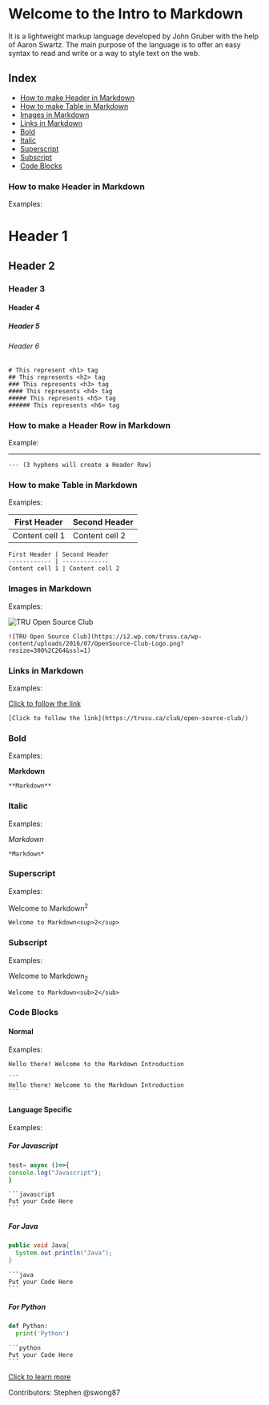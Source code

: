# Welcome to the Intro to Markdown

It is a lightweight markup language developed by John Gruber with the help of Aaron Swartz. The main purpose of the language is to offer an easy syntax to read and write or a way to style text on the web.

## Index
- [How to make Header in Markdown](#how-to-make-header-in-markdown)
- [How to make Table in Markdown](#how-to-make-table-in-markdown)
- [Images in Markdown](#images-in-markdown)
- [Links in Markdown](#links-in-markdown)
- [Bold](#bold)
- [Italic](#italic)
- [Superscript](#superscript)
- [Subscript](#subscript)
- [Code Blocks](#code-blocks)

### How to make Header in Markdown

Examples: 
# Header 1
## Header 2
### Header 3
#### Header 4
##### Header 5
###### Header 6
```
# This represent <h1> tag
## This represents <h2> tag
### This represents <h3> tag
#### This represents <h4> tag
##### This represents <h5> tag
###### This represents <h6> tag
```

### How to make a Header Row in Markdown

Example:

---

```
--- (3 hyphens will create a Header Row)
```

### How to make Table in Markdown

Examples:

First Header | Second Header
------------ | -------------
Content cell 1 | Content cell 2

```
First Header | Second Header
------------ | -------------
Content cell 1 | Content cell 2

```
### Images in Markdown

Examples:

![TRU Open Source Club](https://i2.wp.com/trusu.ca/wp-content/uploads/2016/07/OpenSource-Club-Logo.png?resize=300%2C264&ssl=1)
```
![TRU Open Source Club](https://i2.wp.com/trusu.ca/wp-content/uploads/2016/07/OpenSource-Club-Logo.png?resize=300%2C264&ssl=1)
```

### Links in Markdown

Examples:

[Click to follow the link](https://trusu.ca/club/open-source-club/)
```
[Click to follow the link](https://trusu.ca/club/open-source-club/)
```

### Bold 

Examples:

**Markdown**
```
**Markdown**
```


### Italic

Examples:

*Markdown* 
```
*Markdown* 
```


### Superscript

Examples:

Welcome to Markdown<sup>2</sup>
```
Welcome to Markdown<sup>2</sup>
```


### Subscript

Examples:

Welcome to Markdown<sub>2</sub>
```
Welcome to Markdown<sub>2</sub>
```


### Code Blocks

#### Normal
Examples:
```
Hello there! Welcome to the Markdown Introduction
```
````
```
Hello there! Welcome to the Markdown Introduction
```
````

#### Language Specific
Examples:
##### For Javascript
```javascript
test= async ()=>{
console.log("Javascript");
}
```
````
```javascript
Put your Code Here
```
````

##### For Java
```java
public void Java{
  System.out.println("Java");
}
```
````
```java
Put your Code Here
```
````

##### For Python
```python
def Python:
  print('Python')
```
````
```python
Put your Code Here
```
````



[Click to learn more](https://guides.github.com/pdfs/markdown-cheatsheet-online.pdf)

Contributors: 
Stephen @swong87
